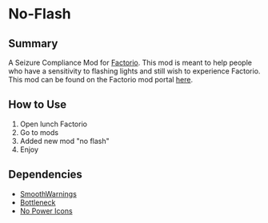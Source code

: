 # No-Flash
## Summary
A Seizure Compliance Mod for [Factorio](https://factorio.com/). 
This mod is meant to help people who have a sensitivity to flashing lights and still wish to experience Factorio. 
This mod can be found on the Factorio mod portal [here](https://mods.factorio.com/mod/no_flash).
## How to Use
1. Open lunch Factorio
2. Go to mods
3. Added new mod "no flash"
4. Enjoy
## Dependencies
* [SmoothWarnings](https://mods.factorio.com/mod/SmoothWarnings)
* [Bottleneck](https://mods.factorio.com/mod/Bottleneck)
* [No Power Icons](https://mods.factorio.com/mod/No_Power_Icons)

